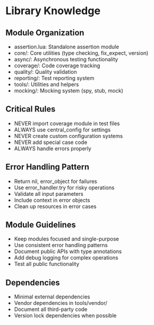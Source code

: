# Library Knowledge


## Module Organization



- assertion.lua: Standalone assertion module
- core/: Core utilities (type checking, fix_expect, version)
- async/: Asynchronous testing functionality
- coverage/: Code coverage tracking
- quality/: Quality validation
- reporting/: Test reporting system
- tools/: Utilities and helpers
- mocking/: Mocking system (spy, stub, mock)


## Critical Rules



- NEVER import coverage module in test files
- ALWAYS use central_config for settings
- NEVER create custom configuration systems
- NEVER add special case code
- ALWAYS handle errors properly


## Error Handling Pattern



- Return nil, error_object for failures
- Use error_handler.try for risky operations
- Validate all input parameters
- Include context in error objects
- Clean up resources in error cases


## Module Guidelines



- Keep modules focused and single-purpose
- Use consistent error handling patterns
- Document public APIs with type annotations
- Add debug logging for complex operations
- Test all public functionality


## Dependencies



- Minimal external dependencies
- Vendor dependencies in tools/vendor/
- Document all third-party code
- Version lock dependencies when possible

